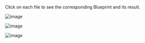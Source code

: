 Click on each file to see the corresponding Blueprint and its result.

![image](https://github.com/user-attachments/assets/d3d1ff2a-9e88-4800-a5bf-2ebae9cecad2)

![image](https://github.com/user-attachments/assets/96fc8a91-54a6-49b0-8bdc-6bd90394efc0)

![image](https://github.com/user-attachments/assets/2b7674d4-b7c1-4f87-bafd-e65cf9550a63)
